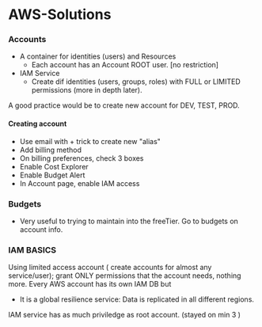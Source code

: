 # AWS-Solutions


### Accounts
* A container for identities (users) and Resources
  * Each account has an Account ROOT user. \[no restriction\]
* IAM Service
  * Create dif identities (users, groups, roles) with FULL or LIMITED permissions (more in depth later).

A good practice would be to create new account for DEV, TEST, PROD.
 #### Creating account
  * Use email with + trick to create new "alias"
  * Add billing method
  * On billing preferences, check 3 boxes
  * Enable Cost Explorer
  * Enable Budget Alert
  * In Account page, enable IAM access

### Budgets
 * Very useful to trying to maintain into the freeTier. Go to budgets on account info.
 
 
 
### IAM BASICS
 Using limited access account ( create accounts for almost any service/user); grant ONLY permissions that the account needs, nothing more.
 Every AWS account has its own IAM DB but
  * It is a global resilience service: Data is replicated in all different regions. 
  
  IAM service has as much priviledge as root account. (stayed on min 3 )
  
